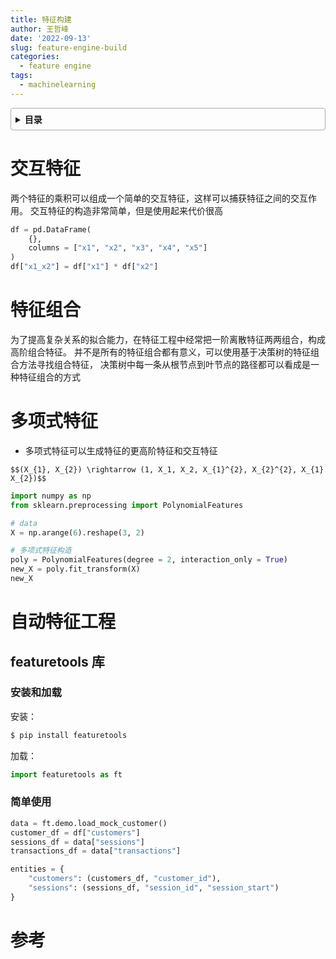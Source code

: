 ```yaml
---
title: 特征构建
author: 王哲峰
date: '2022-09-13'
slug: feature-engine-build
categories:
  - feature engine
tags:
  - machinelearning
---
```


<style>
details {
    border: 1px solid #aaa;
    border-radius: 4px;
    padding: .5em .5em 0;
}
summary {
    font-weight: bold;
    margin: -.5em -.5em 0;
    padding: .5em;
}
details[open] {
    padding: .5em;
}
details[open] summary {
    border-bottom: 1px solid #aaa;
    margin-bottom: .5em;
}
</style>

<details><summary>目录</summary><p>

- [交互特征](#交互特征)
- [特征组合](#特征组合)
- [多项式特征](#多项式特征)
- [自动特征工程](#自动特征工程)
  - [featuretools 库](#featuretools-库)
    - [安装和加载](#安装和加载)
    - [简单使用](#简单使用)
- [参考](#参考)
</p></details><p></p>

# 交互特征

两个特征的乘积可以组成一个简单的交互特征，这样可以捕获特征之间的交互作用。
交互特征的构造非常简单，但是使用起来代价很高

```python
df = pd.DataFrame(
    {},
    columns = ["x1", "x2", "x3", "x4", "x5"]
)
df["x1_x2"] = df["x1"] * df["x2"]
```

# 特征组合

为了提高复杂关系的拟合能力，在特征工程中经常把一阶离散特征两两组合，构成高阶组合特征。
并不是所有的特征组合都有意义，可以使用基于决策树的特征组合方法寻找组合特征，
决策树中每一条从根节点到叶节点的路径都可以看成是一种特征组合的方式


# 多项式特征


- 多项式特征可以生成特征的更高阶特征和交互特征

`$$(X_{1}, X_{2}) \rightarrow (1, X_1, X_2, X_{1}^{2}, X_{2}^{2}, X_{1} X_{2})$$`

```python
import numpy as np
from sklearn.preprocessing import PolynomialFeatures

# data
X = np.arange(6).reshape(3, 2)

# 多项式特征构造
poly = PolynomialFeatures(degree = 2, interaction_only = True)
new_X = poly.fit_transform(X)
new_X
```

# 自动特征工程

## featuretools 库

### 安装和加载

安装：

```bash
$ pip install featuretools
```

加载：

```python
import featuretools as ft
```

### 简单使用

```python
data = ft.demo.load_mock_customer()
customer_df = df["customers"]
sessions_df = data["sessions"]
transactions_df = data["transactions"]

entities = {
    "customers": (customers_df, "customer_id"),
    "sessions": (sessions_df, "session_id", "session_start")
}
```

# 参考
